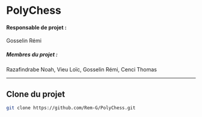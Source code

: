# PolyChess

#### Responsable de projet :
Gosselin Rémi
##### Membres du projet :
Razafindrabe Noah, Vieu Loïc, Gosselin Rémi, Cenci Thomas

----------
## Clone du projet
```bash
git clone https://github.com/Rem-G/PolyChess.git
```
